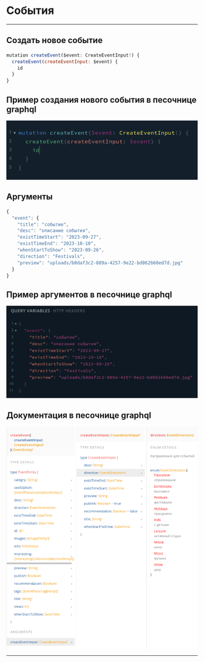 <p align="center">
  <b><h1>События</h1></b>
</p>

---

## Создать новое событие

```javascript
mutation createEvent($event: CreateEventInput!) {
  createEvent(createEventInput: $event) {
    id
  }
}
```

## Пример создания нового события в песочнице graphql

![](./create-event.png)

## Аргументы

```javascript
{
  "event": {
    "title": "событие",
    "desc": "описание события",
    "existTimeStart": "2023-09-27",
    "existTimeEnd": "2023-10-10",
    "whenStartToShow": "2023-09-26",
    "direction": "Festivals",
    "preview": "uploads/b0daf3c2-889a-4257-9e22-bd062660ed7d.jpg"
  }
}
```

## Пример аргументов в песочнице graphql

![](./create-event-variables.png)

## Документация в песочнице graphql

![](./create-event-docs.png)

---
